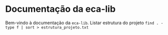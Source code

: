 # Documentação da eca-lib

Bem-vindo à documentação da `eca-lib`.
Listar estrutura do projeto `find . -type f | sort > estrutura_projeto.txt`